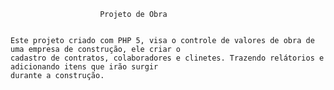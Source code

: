 						Projeto de Obra


    Este projeto criado com PHP 5, visa o controle de valores de obra de uma empresa de construção, ele criar o 
    cadastro de contratos, colaboradores e clinetes. Trazendo relátorios e adicionando itens que irão surgir 
    durante a construção.
